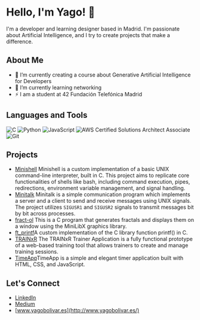 # Hello, I'm Yago! 👋

I'm a developer and learning designer based in Madrid. I'm passionate about Artificial Intelligence, and I try to create projects that make a difference.

## About Me

- 🔭 I’m currently creating a course about Generative Artificial Intelligence for Developers
- 🌱 I’m currently learning networking
- ⚡ I am a student at 42 Fundación Telefónica Madrid

## Languages and Tools

![C](https://img.shields.io/badge/C-%2300599C.svg?style=for-the-badge&logo=c&logoColor=white)
![Python](https://img.shields.io/badge/Python-%2314354C.svg?style=for-the-badge&logo=python&logoColor=white)
![JavaScript](https://img.shields.io/badge/JavaScript-%23323330.svg?style=for-the-badge&logo=javascript&logoColor=%23F7DF1E)
![AWS Certified Solutions Architect Associate](https://img.shields.io/badge/AWS%20Certified%20Solutions%20Architect%20-%20Associate-orange?style=for-the-badge&logo=amazon-aws&logoColor=white)
![Git](https://img.shields.io/badge/Git-%23F05033.svg?style=for-the-badge&logo=git&logoColor=white)

## Projects
- [Minishell](https://github.com/leroidubuffet/minishell) Minishell is a custom implementation of a basic UNIX command-line interpreter, built in C. This project aims to replicate core functionalities of shells like bash, including command execution, pipes, redirections, environment variable management, and signal handling.
- [Minitalk](https://github.com/leroidubuffet/minitalk) Minitalk is a simple communication program which implements a server and a client to send and receive messages using UNIX signals. The project utilizes `SIGUSR1` and `SIGUSR2` signals to transmit messages bit by bit across processes.
- [fract-ol](https://github.com/leroidubuffet/fract-ol) This is a C program that generates fractals and displays them on a window using the MiniLibX graphics library.
- [ft_printf](https://github.com/leroidubuffet/ft_printf)A custom implementation of the C library function printf() in C.
- [TRAINxR](https://github.com/leroidubuffet/TRAINxR_flask) The TRAINxR Trainer Application is a fully functional prototype of a web-based training tool that allows trainers to create and manage training sessions.
- [TimeApp](https://github.com/leroidubuffet/timeApp)TimeApp is a simple and elegant timer application built with HTML, CSS, and JavaScript.

## Let's Connect

- [LinkedIn](https://www.linkedin.com/in/yago-bolivar/)
- [Medium](https://leroidubuffet.medium.com/)
- [www.yagobolivar.es](http://www.yagobolivar.es/)
